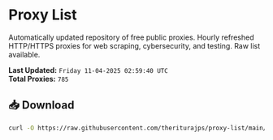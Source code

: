 # Proxy List

Automatically updated repository of free public proxies. Hourly refreshed HTTP/HTTPS proxies for web scraping, cybersecurity, and testing. Raw list available.

**Last Updated:** `Friday 11-04-2025 02:59:40 UTC`  
**Total Proxies:** `785`

## 📥 Download
```bash
curl -O https://raw.githubusercontent.com/theriturajps/proxy-list/main/proxies.txt
